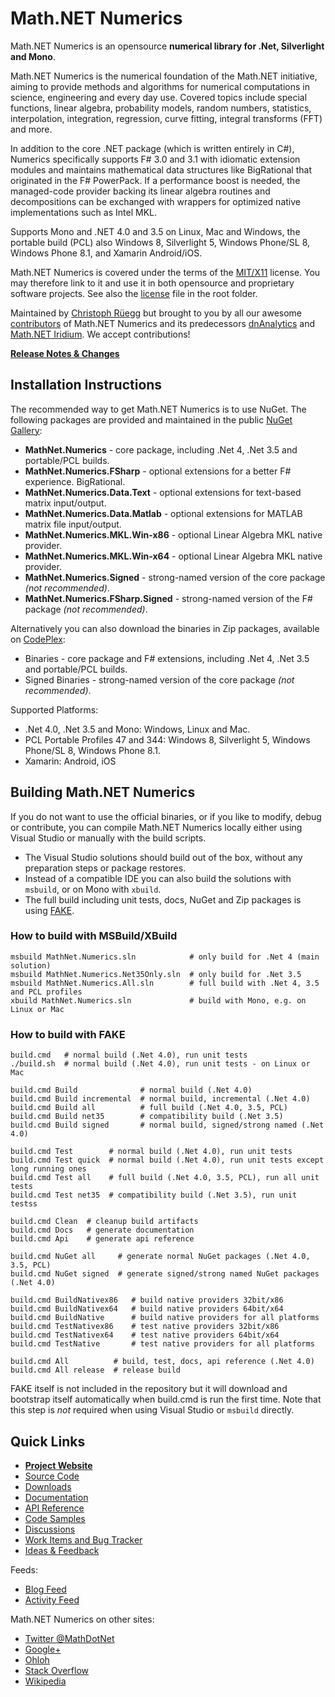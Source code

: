 Math.NET Numerics
=================

Math.NET Numerics is an opensource **numerical library for .Net, Silverlight and Mono**.

Math.NET Numerics is the numerical foundation of the Math.NET initiative, aiming to provide methods and algorithms for numerical computations in science, engineering and every day use. Covered topics include special functions, linear algebra, probability models, random numbers, statistics, interpolation, integration, regression, curve fitting, integral transforms (FFT) and more.

In addition to the core .NET package (which is written entirely in C#), Numerics specifically supports F# 3.0 and 3.1 with idiomatic extension modules and maintains mathematical data structures like BigRational that originated in the F# PowerPack. If a performance boost is needed, the managed-code provider backing its linear algebra routines and decompositions can be exchanged with wrappers for optimized native implementations such as Intel MKL.

Supports Mono and .NET 4.0 and 3.5 on Linux, Mac and Windows, the portable build (PCL) also Windows 8, Silverlight 5, Windows Phone/SL 8, Windows Phone 8.1, and Xamarin Android/iOS.

Math.NET Numerics is covered under the terms of the [MIT/X11](http://mathnetnumerics.codeplex.com/license) license. You may therefore link to it and use it in both opensource and proprietary software projects. See also the [license](LICENSE.md) file in the root folder.

Maintained by [Christoph Rüegg](http://christoph.ruegg.name/) but brought to you by all our awesome [contributors](CONTRIBUTORS.md) of Math.NET Numerics and its predecessors [dnAnalytics](http://dnanalytics.codeplex.com/) and [Math.NET Iridium](http://www.mathdotnet.com/Iridium.aspx). We accept contributions!

**[Release Notes & Changes](RELEASENOTES.md)**

Installation Instructions
-------------------------

The recommended way to get Math.NET Numerics is to use NuGet. The following packages are provided and maintained in the public [NuGet Gallery](https://nuget.org/profiles/mathnet/):

- **MathNet.Numerics** - core package, including .Net 4, .Net 3.5 and portable/PCL builds.
- **MathNet.Numerics.FSharp** - optional extensions for a better F# experience. BigRational.
- **MathNet.Numerics.Data.Text** - optional extensions for text-based matrix input/output.
- **MathNet.Numerics.Data.Matlab** - optional extensions for MATLAB matrix file input/output.
- **MathNet.Numerics.MKL.Win-x86** - optional Linear Algebra MKL native provider.
- **MathNet.Numerics.MKL.Win-x64** - optional Linear Algebra MKL native provider.
- **MathNet.Numerics.Signed** - strong-named version of the core package *(not recommended)*.
- **MathNet.Numerics.FSharp.Signed** - strong-named version of the F# package *(not recommended)*.

Alternatively you can also download the binaries in Zip packages, available on [CodePlex](http://mathnetnumerics.codeplex.com/releases):

- Binaries - core package and F# extensions, including .Net 4, .Net 3.5 and portable/PCL builds.
- Signed Binaries - strong-named version of the core package *(not recommended)*.

Supported Platforms:

- .Net 4.0, .Net 3.5 and Mono: Windows, Linux and Mac.
- PCL Portable Profiles 47 and 344: Windows 8, Silverlight 5, Windows Phone/SL 8, Windows Phone 8.1.
- Xamarin: Android, iOS

Building Math.NET Numerics
--------------------------

If you do not want to use the official binaries, or if you like to modify, debug or contribute, you can compile Math.NET Numerics locally either using Visual Studio or manually with the build scripts.

* The Visual Studio solutions should build out of the box, without any preparation steps or package restores.
* Instead of a compatible IDE you can also build the solutions with `msbuild`, or on Mono with `xbuild`.
* The full build including unit tests, docs, NuGet and Zip packages is using [FAKE](http://fsharp.github.io/FAKE/).

### How to build with MSBuild/XBuild

    msbuild MathNet.Numerics.sln            # only build for .Net 4 (main solution)
    msbuild MathNet.Numerics.Net35Only.sln  # only build for .Net 3.5
    msbuild MathNet.Numerics.All.sln        # full build with .Net 4, 3.5 and PCL profiles
    xbuild MathNet.Numerics.sln             # build with Mono, e.g. on Linux or Mac

### How to build with FAKE

    build.cmd   # normal build (.Net 4.0), run unit tests
    ./build.sh  # normal build (.Net 4.0), run unit tests - on Linux or Mac
    
    build.cmd Build              # normal build (.Net 4.0)
    build.cmd Build incremental  # normal build, incremental (.Net 4.0)
    build.cmd Build all          # full build (.Net 4.0, 3.5, PCL)
    build.cmd Build net35        # compatibility build (.Net 3.5)
    build.cmd Build signed       # normal build, signed/strong named (.Net 4.0)
    
    build.cmd Test        # normal build (.Net 4.0), run unit tests
    build.cmd Test quick  # normal build (.Net 4.0), run unit tests except long running ones
    build.cmd Test all    # full build (.Net 4.0, 3.5, PCL), run all unit tests
    build.cmd Test net35  # compatibility build (.Net 3.5), run unit testss
    
    build.cmd Clean  # cleanup build artifacts
    build.cmd Docs   # generate documentation
    build.cmd Api    # generate api reference
    
    build.cmd NuGet all     # generate normal NuGet packages (.Net 4.0, 3.5, PCL)
    build.cmd NuGet signed  # generate signed/strong named NuGet packages (.Net 4.0)
    
    build.cmd BuildNativex86   # build native providers 32bit/x86
    build.cmd BuildNativex64   # build native providers 64bit/x64
    build.cmd BuildNative      # build native providers for all platforms
    build.cmd TestNativex86    # test native providers 32bit/x86
    build.cmd TestNativex64    # test native providers 64bit/x64
    build.cmd TestNative       # test native providers for all platforms
    
    build.cmd All          # build, test, docs, api reference (.Net 4.0)
    build.cmd All release  # release build

FAKE itself is not included in the repository but it will download and bootstrap itself automatically when build.cmd is run the first time. Note that this step is *not* required when using Visual Studio or `msbuild` directly.

Quick Links
-----------

* [**Project Website**](http://numerics.mathdotnet.com)
* [Source Code](http://github.com/mathnet/mathnet-numerics)
* [Downloads](http://mathnetnumerics.codeplex.com/releases)
* [Documentation](http://numerics.mathdotnet.com/docs/)
* [API Reference](http://numerics.mathdotnet.com/api/)
* [Code Samples](http://github.com/mathnet/mathnet-numerics/tree/master/src/Examples)
* [Discussions](http://mathnetnumerics.codeplex.com/discussions)
* [Work Items and Bug Tracker](http://github.com/mathnet/mathnet-numerics/issues)
* [Ideas & Feedback](http://feedback.mathdotnet.com/forums/2060-math-net-numerics)

Feeds:

* [Blog Feed](http://christoph.ruegg.name/blog/categories/math-net-numerics/atom.xml)
* [Activity Feed](http://feeds.mathdotnet.com/MathNetNumericsActivity)

Math.NET Numerics on other sites:

* [Twitter @MathDotNet](http://twitter.com/MathDotNet)
* [Google+](https://plus.google.com/112484567926928665204)
* [Ohloh](https://www.ohloh.net/p/mathnet)
* [Stack Overflow](http://stackoverflow.com/questions/tagged/mathdotnet)
* [Wikipedia](http://en.wikipedia.org/wiki/Math.NET_Numerics)
